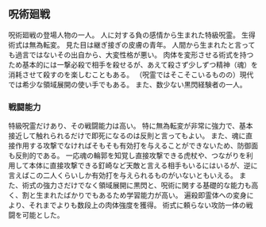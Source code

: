 ## 呪術廻戦
呪術廻戦の登場人物の一人。
人に対する負の感情から生まれた特級呪霊。
生得術式は無為転変。
見た目は継ぎ接ぎの皮膚の青年。
人間から生まれたと言っても過言ではないその出自から、大変性格が悪い。
肉体を変形させる術式を持つため基本的には一撃必殺で相手を殺せるが、あえて殺さず少しずつ精神（魂）を消耗させて殺すのを楽しむこともある。
（呪霊ではそこそこいるものの）現代では希少な領域展開の使い手でもある。
また、数少ない黒閃経験者の一人。

### 戦闘能力
特級呪霊だけあり、その戦闘能力は高い。
特に無為転変が非常に強力で、基本接近して触れられるだけで即死になるのは反則と言ってもよい。
また、魂に直接作用する攻撃でなければそもそも有効打を与えることができないため、防御面も反則的である。
一応魂の輪郭を知覚し直接攻撃できる虎杖や、つながりを利用して本体に直接攻撃できる釘崎など天敵と言える相手もいるにはいるが、逆に言えばこの二人くらいしか有効打を与えられるものがいないともいえる。
また、術式の強力さだけでなく領域展開に黒閃と、呪術に関する基礎的な能力も高く、割と生まれたばかりでもあるため学習能力が高い。
遍殺即霊体への変身により、それまでよりも数段上の肉体強度を獲得。
術式に頼らない攻防一体の戦闘を可能とした。
